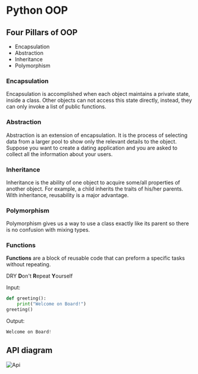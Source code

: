 # Python OOP
## Four Pillars of OOP

- Encapsulation
- Abstraction
- Inheritance
- Polymorphism

### Encapsulation
Encapsulation is accomplished when each object maintains a private state, inside a class. Other objects can not access this state directly, instead, they can only invoke a list of public functions. 
### Abstraction
Abstraction is an extension of encapsulation. It is the process of selecting data from a larger pool to show only the relevant details to the object. Suppose you want to create a dating application and you are asked to collect all the information about your users. 
### Inheritance 
Inheritance is the ability of one object to acquire some/all properties of another object. For example, a child inherits the traits of his/her parents. With inheritance, reusability is a major advantage.
### Polymorphism
Polymorphism gives us a way to use a class exactly like its parent so there is no confusion with mixing types. 
### Functions 
**Functions** are a block of reusable code that can preform a specific tasks without repeating.

DRY **D**on't **R**epeat **Y**ourself

Input:
```python
def greeting():
    print("Welcome on Board!")
greeting() 
```
Output:
```python
Welcome on Board!
```
## API diagram 

![Api](https://apifriends.com/wp-content/uploads/2019/03/WHAT-IS-AN-API-PHOTO-1.png)
